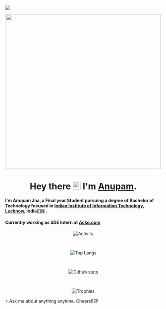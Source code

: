 <link href="https://fonts.googleapis.com/css2?family=Roboto:wght@300&display=swap" rel="stylesheet">

![](https://visitor-badge.glitch.me/badge?page_id=anupam1099.anupam1099)

<p align="center">
<img src="https://github.com/abhishek-acko2023/abhishek-acko2023/blob/main/code.gif" height="500px"> 
</p>

<div align="center">
  
# Hey there <img src="https://media.giphy.com/media/hvRJCLFzcasrR4ia7z/giphy.gif" width="25px"> I'm [Anupam](https://github.com/anupam1099/).
</div>

#### I'm Anupam Jha, a Final year Student pursuing a degree of Bachelor of Technology focused in [Indian Institute of Information Technology, Lucknow](https://iiitl.ac.in/), India:india: .

#### Currently working as SDE Intern at [Acko.com](https://acko.com)
 
<div align="center">
  
  ![Activity](https://github-profile-summary-cards.vercel.app/api/cards/profile-details?username=anupam1099&theme=vue)
  
  <br>
  
  ![Top Langs](https://github-readme-stats.vercel.app/api/top-langs/?username=anupam1099)
  
  <br>
  
  ![Github stats](https://github-readme-stats.vercel.app/api?username=anupam1099&show_icons=true)
  
  <br>
  
  ![Trophies](https://github-profile-trophy.vercel.app/?username=anupam1099)
  
</div>

⚡ Ask me about anything anytime. Cheers!!:smirk_cat:

